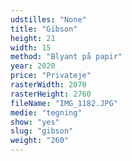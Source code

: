 ```yaml
---
udstilles: "None"
title: "Gibson"
height: 21
width: 15
method: "Blyant på papir"
year: 2020
price: "Privateje"
rasterWidth: 2070
rasterHeight: 2760
fileName: "IMG_1182.JPG"
medie: "tegning"
show: "yes"
slug: "gibson"
weight: "260"
---
```

